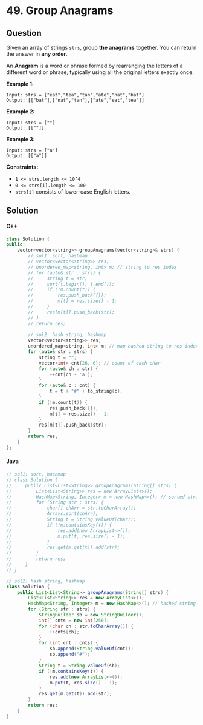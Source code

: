 # 49. Group Anagrams

## Question

Given an array of strings `strs`, group **the anagrams** together. You can return the answer in **any order**.

An **Anagram** is a word or phrase formed by rearranging the letters of a different word or phrase, typically using all the original letters exactly once.

**Example 1:**

```
Input: strs = ["eat","tea","tan","ate","nat","bat"]
Output: [["bat"],["nat","tan"],["ate","eat","tea"]]
```

**Example 2:**

```
Input: strs = [""]
Output: [[""]]
```

**Example 3:**

```
Input: strs = ["a"]
Output: [["a"]]
```

**Constraints:**

* `1 <= strs.length <= 10^4`
* `0 <= strs[i].length <= 100`
* `strs[i]` consists of lower-case English letters.

## Solution

#### C++

```cpp
class Solution {
public:
    vector<vector<string>> groupAnagrams(vector<string>& strs) {
        // sol1: sort, hashmap
        // vector<vector<string>> res;
        // unordered_map<string, int> m; // string to res index
        // for (auto& str : strs) {
        //     string t = str;
        //     sort(t.begin(), t.end());
        //     if (!m.count(t)) {
        //         res.push_back({});
        //         m[t] = res.size() - 1;
        //     }
        //     res[m[t]].push_back(str);
        // }
        // return res;
        
        // sol2: hash string, hashmap
        vector<vector<string>> res;
        unordered_map<string, int> m; // map hashed string to res index
        for (auto& str : strs) {
            string t = "";
            vector<int> cnt(26, 0); // count of each char
            for (auto& ch : str) {
                ++cnt[ch - 'a'];
            }
            for (auto& c : cnt) {
                t = t + "#" + to_string(c);
            }
            if (!m.count(t)) {
                res.push_back({});
                m[t] = res.size() - 1;
            }
            res[m[t]].push_back(str);
        }
        return res;
    }
};
```

#### Java

```java
// sol1: sort, hashmap
// class Solution {
//     public List<List<String>> groupAnagrams(String[] strs) {
//         List<List<String>> res = new ArrayList<>();
//         HashMap<String, Integer> m = new HashMap<>(); // sorted string to res index
//         for (String str : strs) {
//             char[] chArr = str.toCharArray();
//             Arrays.sort(chArr);
//             String t = String.valueOf(chArr);
//             if (!m.containsKey(t)) {
//                 res.add(new ArrayList<>());
//                 m.put(t, res.size() - 1);
//             }
//             res.get(m.get(t)).add(str);
//         }
//         return res;
//     }
// }

// sol2: hash string, hashmap
class Solution {
    public List<List<String>> groupAnagrams(String[] strs) {
        List<List<String>> res = new ArrayList<>();
        HashMap<String, Integer> m = new HashMap<>(); // hashed string to res index
        for (String str : strs) {
            StringBuilder sb = new StringBuilder();
            int[] cnts = new int[256];
            for (char ch : str.toCharArray()) {
                ++cnts[ch];
            }
            for (int cnt : cnts) {
                sb.append(String.valueOf(cnt));
                sb.append("#");
            }
            String t = String.valueOf(sb);
            if (!m.containsKey(t)) {
                res.add(new ArrayList<>());
                m.put(t, res.size() - 1);
            }
            res.get(m.get(t)).add(str);
        }
        return res;
    }
}
```
